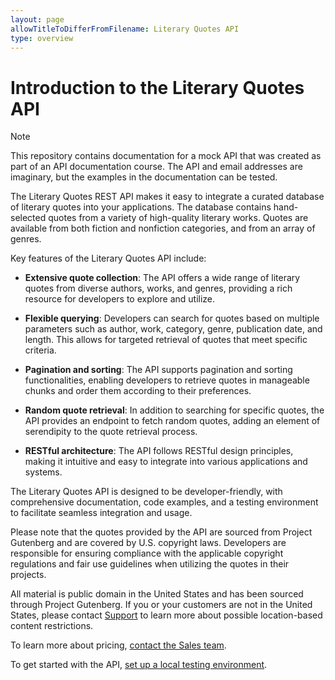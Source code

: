 ```yaml
---
layout: page
allowTitleToDifferFromFilename: Literary Quotes API
type: overview
---
```


# Introduction to the Literary Quotes API

> [!NOTE]
> This repository contains documentation for a mock API that was created as part of an API documentation course. The API and email addresses are imaginary, but the examples in the documentation can be tested.

The Literary Quotes REST API makes it easy to integrate a curated database of literary quotes into your applications. The database contains hand-selected quotes from a variety of high-quality literary works. Quotes are available from both fiction and nonfiction categories, and from an array of genres.


Key features of the Literary Quotes API include:

- **Extensive quote collection**: The API offers a wide range of literary quotes from diverse authors, works, and genres, providing a rich resource for developers to explore and utilize.

- **Flexible querying**: Developers can search for quotes based on multiple parameters such as author, work, category, genre, publication date, and length. This allows for targeted retrieval of quotes that meet specific criteria.

- **Pagination and sorting**: The API supports pagination and sorting functionalities, enabling developers to retrieve quotes in manageable chunks and order them according to their preferences.

- **Random quote retrieval**: In addition to searching for specific quotes, the API provides an endpoint to fetch random quotes, adding an element of serendipity to the quote retrieval process.

- **RESTful architecture**: The API follows RESTful design principles, making it intuitive and easy to integrate into various applications and systems.

The Literary Quotes API is designed to be developer-friendly, with comprehensive documentation, code examples, and a testing environment to facilitate seamless integration and usage.

Please note that the quotes provided by the API are sourced from Project Gutenberg and are covered by U.S. copyright laws. Developers are responsible for ensuring compliance with the applicable copyright regulations and fair use guidelines when utilizing the quotes in their projects.


All material is public domain in the United States and has been sourced through Project Gutenberg. If you or your customers are not in the United States, please contact [Support](mailto:support+api@example.com) to learn more about possible location-based content restrictions.

To learn more about pricing, [contact the Sales team](mailto:sales+api@example.com).

To get started with the API, [set up a local testing environment](../guides/set-up-testing-environment.md).
